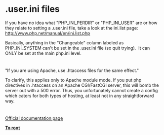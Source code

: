 # .user.ini files





If you have no idea what &quot;PHP_INI_PERDIR&quot; or &quot;PHP_INI_USER&quot; are or how they relate to setting a .user.ini file, take a look at the ini.list page: http://www.php.net/manual/en/ini.list.php

Basically, anything in the &quot;Changeable&quot; column labeled as PHP_INI_SYSTEM can&apos;t be set in the .user.ini file (so quit trying).&#xA0; It can ONLY be set at the main php.ini level.

  

#



&quot;If you are using Apache, use .htaccess files for the same effect.&quot;

To clarify, this applies only to Apache module mode. If you put php directives in .htaccess on an Apache CGI/FastCGI server, this will bomb the server out with a 500 error. Thus, you unfortunately cannot create a config which caters for both types of hosting, at least not in any straightforward way.

  

#

[Official documentation page](https://www.php.net/manual/en/configuration.file.per-user.php)

**[To root](/README.md)**
